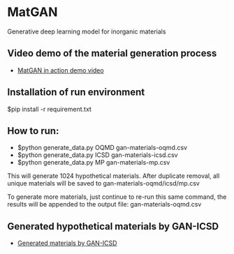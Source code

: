 # MatGAN
Generative deep learning model for inorganic materials


## Video demo of the material generation process
- [MatGAN in action demo video](https://www.youtube.com/watch?v=m8dD-ugoAPA&feature=youtu.be)

## Installation of run environment
$pip install -r requirement.txt

## How to run:

- $python generate_data.py OQMD gan-materials-oqmd.csv
- $python generate_data.py ICSD gan-materials-icsd.csv
- $python generate_data.py MP gan-materials-mp.csv

This will generate 1024 hypothetical materials. After duplicate removal, all unique materials will be saved to gan-materials-oqmd/icsd/mp.csv

To generate more materials, just continue to re-run this same command, the results will be appended to the output file: gan-materials-oqmd.csv

## Generated hypothetical materials by GAN-ICSD

- [Generated materials by GAN-ICSD](.\generated_data\ICSD\generated_ICSD_2m.csv)


